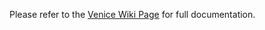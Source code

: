 Please refer to the [Venice Wiki Page](https://github.com/venicegeo/venice/wiki/Pz-Gateway) for full documentation.     
